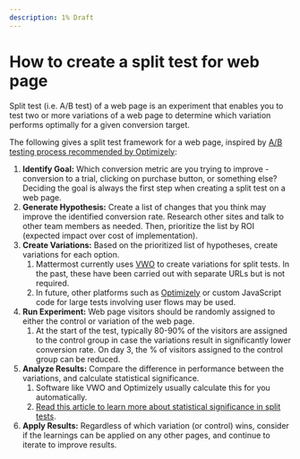 ```yaml
---
description: 1% Draft
---
```


# How to create a split test for web page

Split test \(i.e. A/B test\) of a web page is an experiment that enables you to test two or more variations of a web page to determine which variation performs optimally for a given conversion target.

The following gives a split test framework for a web page, inspired by [A/B testing process recommended by Optimizely](https://www.optimizely.com/optimization-glossary/ab-testing/):

1. **Identify Goal:** Which conversion metric are you trying to improve - conversion to a trial, clicking on purchase button, or something else? Deciding the goal is always the first step when creating a split test on a web page.
2. **Generate Hypothesis:** Create a list of changes that you think may improve the identified conversion rate. Research other sites and talk to other team members as needed. Then, prioritize the list by ROI \(expected impact over cost of implementation\).
3. **Create Variations:** Based on the prioritized list of hypotheses, create variations for each option.
   1. Mattermost currently uses [VWO](https://vwo.com/platform/) to create variations for split tests. In the past, these have been carried out with separate URLs but is not required.
   2. In future, other platforms such as [Optimizely](http://optimizely.com/) or custom JavaScript code for large tests involving user flows may be used.
4. **Run Experiment:** Web page visitors should be randomly assigned to either the control or variation of the web page.
   1. At the start of the test, typically 80-90% of the visitors are assigned to the control group in case the variations result in significantly lower conversion rate. On day 3, the % of visitors assigned to the control group can be reduced.
5. **Analyze Results:** Compare the difference in performance between the variations, and calculate statistical significance.
   1. Software like VWO and Optimizely usually calculate this for you automatically.
   2. [Read this article to learn more about statistical significance in split tests](https://data36.com/statistical-significance-in-ab-testing/).
6. **Apply Results:** Regardless of which variation \(or control\) wins, consider if the learnings can be applied on any other pages, and continue to iterate to improve results.
